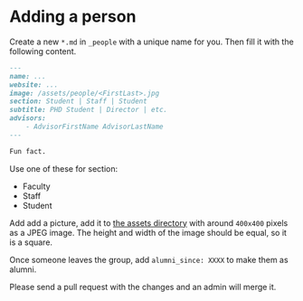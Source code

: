 # Adding a person

Create a new `*.md` in `_people` with a unique name for you. Then fill it with the following content.

```md
---
name: ...
website: ...
image: /assets/people/<FirstLast>.jpg
section: Student | Staff | Student
subtitle: PHD Student | Director | etc.
advisors:
    - AdvisorFirstName AdvisorLastName
---

Fun fact.
```

Use one of these for section:
- Faculty
- Staff
- Student

Add add a picture, add it to [the assets directory](../assets/people) with around `400x400` pixels as a JPEG image.  The height and width of the image should be equal, so it is a square.

Once someone leaves the group, add `alumni_since: XXXX` to make them as alumni.

Please send a pull request with the changes and an admin will merge it. 
